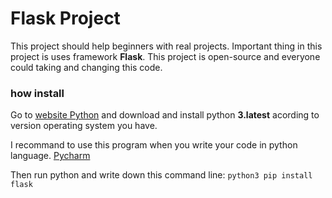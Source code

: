 # Flask Project 

This project should help beginners with real projects.
Important thing in this project is uses framework **Flask**.
This project is open-source and everyone could taking and changing this code.


### how install

Go to [website Python](https://www.python.org/downloads/)
and download and install python **3.latest**
acording to version operating system you have.


I recommand to use this program when you write your code in python language.
[Pycharm](https://www.jetbrains.com/pycharm/download/#section=windows)
 


Then run python and write down this command line: 
`python3 pip install flask`






